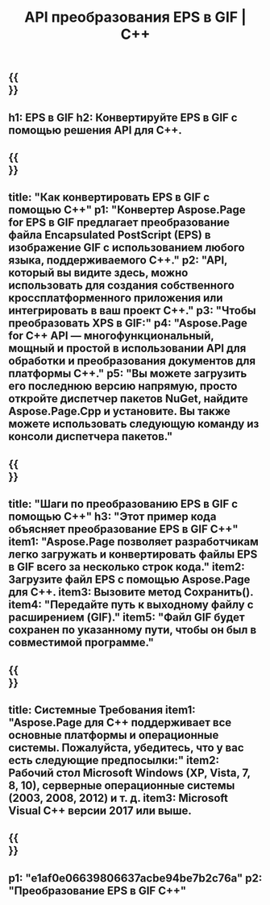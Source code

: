 ﻿---
translation: true
template: /_templates/_conversion-child-cpp.md
title: API преобразования EPS в GIF | С++
url: /cpp/conversion/eps-to-gif/
description: Преобразование EPS в GIF, предоставленное Aspose.Page для решения C++ API. Работает в среде выполнения C++ для 32-разрядной версии Windows, 64-разрядной версии Windows и 64-разрядной версии Linux.
informat: EPS
outformat: GIF
otherformats: XPS PS
---

{{<section banner>}}
---
h1: EPS в GIF
h2: Конвертируйте EPS в GIF с помощью решения API для C++.
---

{{<section overview>}}
---
title: "Как конвертировать EPS в GIF с помощью C++"
p1: "Конвертер Aspose.Page for EPS в GIF предлагает преобразование файла Encapsulated PostScript (EPS) в изображение GIF с использованием любого языка, поддерживаемого C++."
p2: "API, который вы видите здесь, можно использовать для создания собственного кроссплатформенного приложения или интегрировать в ваш проект C++."
p3: "Чтобы преобразовать XPS в GIF:"
p4: "Aspose.Page for C++ API — многофункциональный, мощный и простой в использовании API для обработки и преобразования документов для платформы C++."
p5: "Вы можете загрузить его последнюю версию напрямую, просто откройте диспетчер пакетов NuGet, найдите Aspose.Page.Cpp и установите. Вы также можете использовать следующую команду из консоли диспетчера пакетов."
---

{{<section feature1>}}
---
title: "Шаги по преобразованию EPS в GIF с помощью C++"
h3: "Этот пример кода объясняет преобразование EPS в GIF C++"
item1: "Aspose.Page позволяет разработчикам легко загружать и конвертировать файлы EPS в GIF всего за несколько строк кода."
item2: Загрузите файл EPS с помощью Aspose.Page для C++.
item3: Вызовите метод Сохранить().
item4: "Передайте путь к выходному файлу с расширением (GIF)."
item5: "Файл GIF будет сохранен по указанному пути, чтобы он был в совместимой программе."
---

{{<section feature2>}}
---
title: Системные Требования
item1: "Aspose.Page для C++ поддерживает все основные платформы и операционные системы. Пожалуйста, убедитесь, что у вас есть следующие предпосылки:"
item2: Рабочий стол Microsoft Windows (XP, Vista, 7, 8, 10), серверные операционные системы (2003, 2008, 2012) и т. д.
item3: Microsoft Visual C++ версии 2017 или выше.
---

{{<section gist>}}
---
p1: "e1af0e06639806637acbe94be7b2c76a"
p2: "Преобразование EPS в GIF C++"
---
